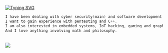 <a href="https://github.com/zyr1on"><img src="https://readme-typing-svg.demolab.com?font=SF+Mono&duration=2500&pause=700&color=31F700&width=600&lines=Welcome.+I'm+semih;I+am+a+Computer+Engineering+student%F0%9F%91%A8%E2%80%8D%F0%9F%92%BB" alt="Typing SVG" /></a>
```c
I have been dealing with cyber security(main) and software development for a long time. 
I want to gain experience with pentesting and C++.
I am also interested in embedded systems, IoT hacking, gaming and graphic programming.
And I love anything involving math and philosophy.
```
<br>
<img src="https://tryhackme-badges.s3.amazonaws.com/zyr1on.png">
